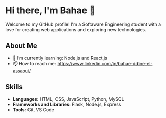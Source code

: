 # Hi there, I'm Bahae 👋

Welcome to my GitHub profile! I'm a Softaware Engineering student with a love for creating web applications and exploring new technologies.

## About Me

- 🌱 I’m currently learning: Node.js and React.js
- 📫 How to reach me: https://www.linkedin.com/in/bahae-ddine-el-assaoui/

## Skills

- **Languages:** HTML, CSS, JavaScript, Python, MySQL
- **Frameworks and Libraries:** Flask, Node.js, Express
- **Tools:** Git, VS Code
